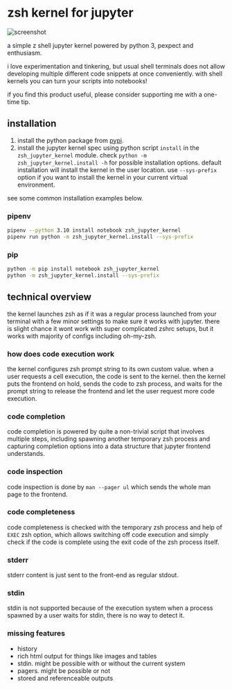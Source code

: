 # zsh kernel for jupyter

![screenshot](misc/example.png)

a simple z shell jupyter kernel powered by python 3, pexpect and enthusiasm.

i love experimentation and tinkering, but usual shell terminals does not allow developing multiple different code snippets at once conveniently.
with shell kernels you can turn your scripts into notebooks!

if you find this product useful, please consider supporting me with a one-time tip.

## installation

1. install the python package from [pypi](https://pypi.org/project/zsh-jupyter-kernel/).
2. install the jupyter kernel spec using python script `install` in the `zsh_jupyter_kernel` module.
   check `python -m zsh_jupyter_kernel.install -h` for possible installation options.
   default installation will install the kernel in the user location.
   use `--sys-prefix` option if you want to install the kernel in your current virtual environment.

see some common installation examples below.

### pipenv

```sh
pipenv --python 3.10 install notebook zsh_jupyter_kernel
pipenv run python -m zsh_jupyter_kernel.install --sys-prefix
```

### pip

```sh
python -m pip install notebook zsh_jupyter_kernel
python -m zsh_jupyter_kernel.install --sys-prefix
```

## technical overview

the kernel launches zsh as if it was a regular process launched from your terminal with a few minor settings to make sure it works with jupyter. there is slight chance it wont work with super complicated zshrc setups, but it works with majority of configs including oh-my-zsh.

### how does code execution work

the kernel configures zsh prompt string to its own custom value.
when a user requests a cell execution, the code is sent to the kernel.
then the kernel puts the frontend on hold, sends the code to zsh process, and waits for the prompt string to release the frontend and let the user request more code execution.

### code completion

code completion is powered by quite a non-trivial script that involves multiple steps, including spawning another temporary zsh process and capturing completion options into a data structure that jupyter frontend understands.

### code inspection

code inspection is done by `man --pager ul` which sends the whole man page to the frontend.

### code completeness

code completeness is checked with the temporary zsh process and help of `EXEC` zsh option, which allows switching off code execution and simply check if the code is complete using the exit code of the zsh process itself.

### stderr

stderr content is just sent to the front-end as regular stdout.

### stdin

stdin is not supported because of the execution system when a process spawned by a user waits for stdin, there is no way to detect it.

### missing features

- history
- rich html output for things like images and tables
- stdin. might be possible with or without the current system
- pagers. might be possible or not
- stored and referenceable outputs

